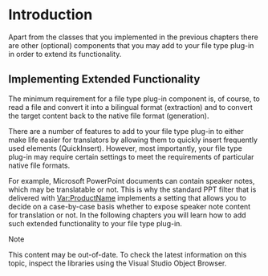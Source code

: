 Introduction
===

Apart from the classes that you implemented in the previous chapters there are other (optional) components that you may add to your file type plug-in in order to extend its functionality.

Implementing Extended Functionality
--

The minimum requirement for a file type plug-in component is, of course, to read a file and convert it into a bilingual format (extraction) and to convert the target content back to the native file format (generation).

There are a number of features to add to your file type plug-in to either make life easier for translators by allowing them to quickly insert frequently used elements (QuickInsert). However, most importantly, your file type plug-in may require certain settings to meet the requirements of particular native file formats.

For example, Microsoft PowerPoint documents can contain speaker notes, which may be translatable or not. This is why the standard PPT filter that is delivered with <Var:ProductName> implements a setting that allows you to decide on a case-by-case basis whether to expose speaker note content for translation or not. In the following chapters you will learn how to add such extended functionality to your file type plug-in.

>[!NOTE]
>
> This content may be out-of-date. To check the latest information on this topic, inspect the libraries using the Visual Studio Object Browser.